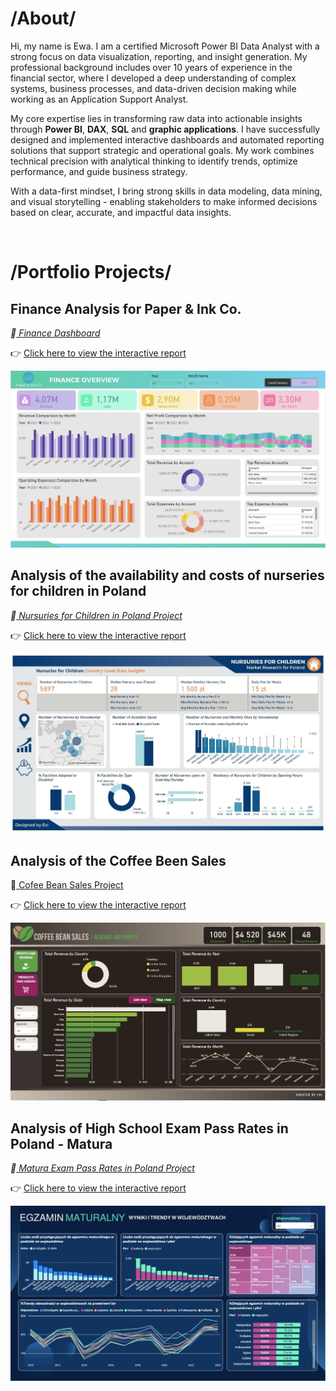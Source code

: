 # /About/

Hi, my name is Ewa. I am a certified Microsoft Power BI Data Analyst with a strong focus on data visualization, reporting, and insight generation. My professional background includes over 10 years of experience in the financial sector, where I developed a deep understanding of complex systems, business processes, and data-driven decision making while working as an Application Support Analyst. 

My core expertise lies in transforming raw data into actionable insights through <B>Power BI</B>, <B>DAX</B>, <B>SQL</B> and <B>graphic applications</B>. I have successfully designed and implemented interactive dashboards and automated reporting solutions that support strategic and operational goals. My work combines technical precision with analytical thinking to identify trends, optimize performance, and guide business strategy. 

With a data-first mindset, I bring strong skills in data modeling, data mining, and visual storytelling - enabling stakeholders to make informed decisions based on clear, accurate, and impactful data insights. 

<BR>

# /Portfolio Projects/
## Finance Analysis for Paper & Ink Co.

 *🔗<a href="https://analysteva.github.io/Project4/"> Finance Dashboard </a>* <BR>
  
  👉 [Click here to view the interactive report](https://app.fabric.microsoft.com/view?r=eyJrIjoiNTRiYzZhZmQtMjA2Ni00OTRiLTg0OTQtYTE2ZDU0NTZiNTJiIiwidCI6ImVlNDIyMDkzLTBjMGUtNDk4OS05MDkwLWJiNWRjNzMyNzQxYSJ9)
  
  <img src="assets/img/FD_1.JPG" alt="Example Image">

  
## Analysis of the availability and costs of nurseries for children in Poland
 
  *🔗<a href="https://analysteva.github.io/Project1-/"> Nursuries for Children in Poland Project</a>* <BR>

  👉 [Click here to view the interactive report](https://app.fabric.microsoft.com/view?r=eyJrIjoiOWJiODk3YTQtZmJiMC00MmQ0LWIyMzgtM2M5MmFhM2ZkMzA0IiwidCI6ImVlNDIyMDkzLTBjMGUtNDk4OS05MDkwLWJiNWRjNzMyNzQxYSJ9&pageName=afd99852a81e05690553)
  
  <img src="assets/img/KN_screen1.JPG" alt="Example Image">

## Analysis of the Coffee Been Sales
 
🔗<a href="https://analysteva.github.io/Project3"> Cofee Bean Sales Project </a><BR>

   👉 [Click here to view the interactive report](https://app.fabric.microsoft.com/view?r=eyJrIjoiNzk4NjIzZWItM2MxNi00YTk5LThhYjUtMTUxMDZjMzM3N2FkIiwidCI6ImVlNDIyMDkzLTBjMGUtNDk4OS05MDkwLWJiNWRjNzMyNzQxYSJ9&pageName=11b78b4b69e8e30b6a84)
   
  <a href="https://app.powerbi.com/reportEmbed?reportId=25340aaa-67c0-475a-abaa-68c082a03b22&autoAuth=true&ctid=414b5921-fe6b-4ff6-9ab9-798be0736325" target="_blank">
    <img src="assets/img/CB_1.JPG" alt="Example Image" style="cursor: pointer;">
  </a> 
  
## Analysis of High School Exam Pass Rates in Poland - Matura
 
  *🔗<a href="https://analysteva.github.io/Project2/"> Matura Exam Pass Rates in Poland Project </a>*<BR>

   👉 [Click here to view the interactive report](https://app.fabric.microsoft.com/view?r=eyJrIjoiYzE1NmVjMGItZDM5Yy00YzNiLWEyZmYtOGI0MjAzM2ZkNzliIiwidCI6ImVlNDIyMDkzLTBjMGUtNDk4OS05MDkwLWJiNWRjNzMyNzQxYSJ9&pageName=3df3c32413400e5b6121)
  
  <img src="assets/img/PL_M2.JPG" alt="Example Image">


<!--
## Projects
### Data Professional Survery Breakdown 
<a href="https://github.com/analysteva/Project1-.git">Project 1</a>

<a href="https://analysteva.github.io/Project1-/">Project 2</a> 
-->
